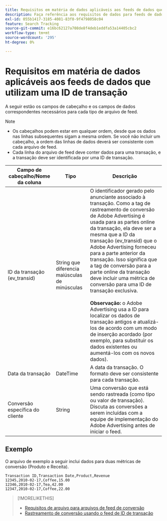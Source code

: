 ```yaml
---
title: Requisitos em matéria de dados aplicáveis aos feeds de dados que utilizam uma ID de transação
description: Faça referência aos requisitos de dados para feeds de dados usando uma ID de transação.
exl-id: 055b1417-3185-4081-83f0-9f4798058c04
feature: Search Tracking
source-git-commit: e16bc62127a708de8f4deb1eddfa53a14405cbc2
workflow-type: tm+mt
source-wordcount: '295'
ht-degree: 0%

---
```


# Requisitos em matéria de dados aplicáveis aos feeds de dados que utilizam uma ID de transação

A seguir estão os campos de cabeçalho e os campos de dados correspondentes necessários para cada tipo de arquivo de feed.

>[!NOTE]
>* Os cabeçalhos podem estar em qualquer ordem, desde que os dados nas linhas subsequentes sigam a mesma ordem. Se você não incluir um cabeçalho, a ordem das linhas de dados deverá ser consistente com cada arquivo de feed.
>* Cada linha do arquivo de feed deve conter dados para uma transação, e a transação deve ser identificada por uma ID de transação.

| Campo de cabeçalho/Nome da coluna | Tipo | Descrição |
| ---- | ---- | ---- |
| ID da transação (ev_transid) | String que diferencia maiúsculas de minúsculas | O identificador gerado pelo anunciante associado à transação. Como a tag de rastreamento de conversão de Adobe Advertising é usada para as partes online da transação, ela deve ser a mesma que a ID da transação (ev_transid) que o Adobe Advertising forneceu para a parte anterior da transação. Isso significa que a tag de conversão para a parte online da transação deve incluir uma métrica de conversão para uma ID de transação exclusiva.<br><br>**Observação:** o Adobe Advertising usa a ID para localizar os dados de transação antigos e atualizá-los de acordo com um modo de inserção acordado (por exemplo, para substituir os dados existentes ou aumentá-los com os novos dados). |
| Data da transação | DateTime | A data da transação. O formato deve ser consistente para cada transação. |
| Conversão específica do cliente | String | Uma conversão que está sendo rastreada (como tipo ou valor de transação). Discuta as conversões a serem incluídas com a equipe de implementação do Adobe Advertising antes de iniciar o feed. |

## Exemplo

O arquivo de exemplo a seguir inclui dados para duas métricas de conversão (Produto e Receita).

```
Transaction ID,Transaction Date,Product,Revenue
12345,2010-02-17,Coffee,15.00
12346,2010-02-17,Tea,42.00
12347,2010-02-17,Coffee,22.00
```

>[!MORELIKETHIS]
>
>* [Requisitos de arquivo para arquivos de feed de conversão](feed-file-requirements.md)
>* [Rastreamento de conversão usando o feed de ID de transação](/help/search-social-commerce/tracking/feed-transaction-id.md)
